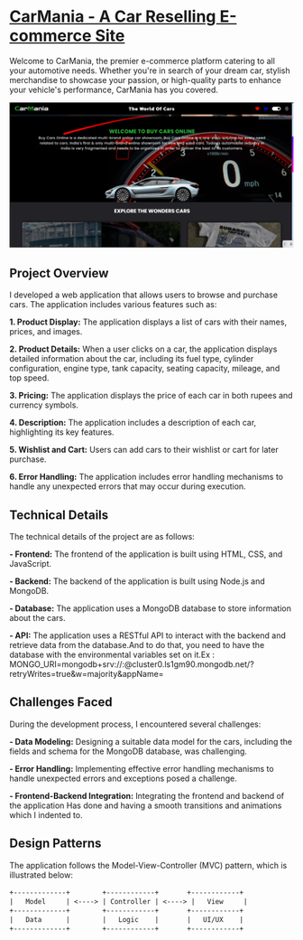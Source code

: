 # [CarMania - A Car Reselling E-commerce Site](https://github.com/IcePrince7/Carmania/)


Welcome to CarMania, the premier e-commerce platform catering to all your automotive needs. Whether you're in search of your dream car, stylish merchandise to showcase your passion, or high-quality parts to enhance your vehicle's performance, CarMania has you covered.

![CarMania](image.png)

## Project Overview
I developed a web application that allows users to browse and purchase cars. The application includes various features such as:

**1. Product Display:** The application displays a list of cars with their names, prices, and images.

**2. Product Details:** When a user clicks on a car, the application displays detailed information about the car, including its fuel type, cylinder configuration, engine type, tank capacity, seating capacity, mileage, and top speed.

**3. Pricing:** The application displays the price of each car in both rupees and currency symbols.

**4. Description:** The application includes a description of each car, highlighting its key features.

**5. Wishlist and Cart:** Users can add cars to their wishlist or cart for later purchase.

**6. Error Handling:** The application includes error handling mechanisms to handle any unexpected errors that may occur during execution.

## Technical Details
The technical details of the project are as follows:

**- Frontend:** The frontend of the application is built using HTML, CSS, and JavaScript.

**- Backend:** The backend of the application is built using Node.js and MongoDB.

**- Database:** The application uses a MongoDB database to store information about the cars.

**- API:** The application uses a RESTful API to interact with the backend and retrieve data from the database.And to do that, you need to have the database with the environmental variables set on it.Ex : MONGO_URI=mongodb+srv://<name>:<Password>@cluster0.ls1gm90.mongodb.net/?retryWrites=true&w=majority&appName=<Clustername>
 

## Challenges Faced
During the development process, I encountered several challenges:

**- Data Modeling:** Designing a suitable data model for the cars, including the fields and schema for the MongoDB database, was challenging.

**- Error Handling:** Implementing effective error handling mechanisms to handle unexpected errors and exceptions posed a challenge.

**- Frontend-Backend Integration:** Integrating the frontend and backend of the application Has done and having a smooth transitions and animations which I indented to.

## Design Patterns
The application follows the Model-View-Controller (MVC) pattern, which is illustrated below:

```plaintext
+-------------+        +------------+       +------------+
|   Model     | <----> | Controller | <----> |   View     |
+-------------+        +------------+       +------------+
|   Data      |        |   Logic    |       |   UI/UX    |
+-------------+        +------------+       +------------+


